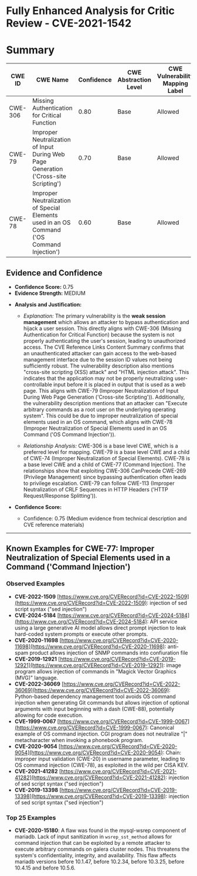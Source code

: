 # Fully Enhanced Analysis for Critic Review - CVE-2021-1542

# Summary
| CWE ID | CWE Name | Confidence | CWE Abstraction Level | CWE Vulnerability Mapping Label | CWE-Vulnerability Mapping Notes |
|---|---|---|---|---|---|
| CWE-306 | Missing Authentication for Critical Function | 0.80 | Base | Allowed | Primary CWE |
| CWE-79 | Improper Neutralization of Input During Web Page Generation ('Cross-site Scripting') | 0.70 | Base | Allowed | Secondary Candidate |
| CWE-78 | Improper Neutralization of Special Elements used in an OS Command ('OS Command Injection') | 0.60 | Base | Allowed | Secondary Candidate |

## Evidence and Confidence

*   **Confidence Score:** 0.75
*   **Evidence Strength:** MEDIUM

- **Analysis and Justification:**
  - *Explanation:* The primary vulnerability is the **weak session management** which allows an attacker to bypass authentication and hijack a user session. This directly aligns with CWE-306 (Missing Authentication for Critical Function) because the system is not properly authenticating the user's session, leading to unauthorized access. The CVE Reference Links Content Summary confirms that an unauthenticated attacker can gain access to the web-based management interface due to the session ID values not being sufficiently robust.
  The vulnerability description also mentions "cross-site scripting (XSS) attack" and "HTML injection attack". This indicates that the application may not be properly neutralizing user-controllable input before it is placed in output that is used as a web page. This aligns with CWE-79 (Improper Neutralization of Input During Web Page Generation ('Cross-site Scripting')).
  Additionally, the vulnerability description mentions that an attacker can "Execute arbitrary commands as a root user on the underlying operating system". This could be due to improper neutralization of special elements used in an OS command, which aligns with CWE-78 (Improper Neutralization of Special Elements used in an OS Command ('OS Command Injection')).

  - *Relationship Analysis:* CWE-306 is a base level CWE, which is a preferred level for mapping. CWE-79 is a base level CWE and a child of CWE-74 (Improper Neutralization of Special Elements). CWE-78 is a base level CWE and a child of CWE-77 (Command Injection). The relationships show that exploiting CWE-306 CanPrecede CWE-269 (Privilege Management) since bypassing authentication often leads to privilege escalation. CWE-79 can follow CWE-113 (Improper Neutralization of CRLF Sequences in HTTP Headers ('HTTP Request/Response Splitting')).

- **Confidence Score:**
  - Confidence: 0.75 (Medium evidence from technical description and CVE reference materials)

---



## Known Examples for CWE-77: Improper Neutralization of Special Elements used in a Command ('Command Injection')
### Observed Examples
- **CVE-2022-1509** [https://www.cve.org/CVERecord?id=CVE-2022-1509](https://www.cve.org/CVERecord?id=CVE-2022-1509): injection of sed script syntax ("sed injection")
- **CVE-2024-5184** [https://www.cve.org/CVERecord?id=CVE-2024-5184](https://www.cve.org/CVERecord?id=CVE-2024-5184): API service using a large generative AI model allows direct prompt injection to leak hard-coded system prompts or execute other prompts.
- **CVE-2020-11698** [https://www.cve.org/CVERecord?id=CVE-2020-11698](https://www.cve.org/CVERecord?id=CVE-2020-11698): anti-spam product allows injection of SNMP commands into confiuration file
- **CVE-2019-12921** [https://www.cve.org/CVERecord?id=CVE-2019-12921](https://www.cve.org/CVERecord?id=CVE-2019-12921): image program allows injection of commands in "Magick Vector Graphics (MVG)" language.
- **CVE-2022-36069** [https://www.cve.org/CVERecord?id=CVE-2022-36069](https://www.cve.org/CVERecord?id=CVE-2022-36069): Python-based dependency management tool avoids OS command injection when generating Git commands but allows injection of optional arguments with input beginning with a dash (CWE-88), potentially allowing for code execution.
- **CVE-1999-0067** [https://www.cve.org/CVERecord?id=CVE-1999-0067](https://www.cve.org/CVERecord?id=CVE-1999-0067): Canonical example of OS command injection. CGI program does not neutralize "|" metacharacter when invoking a phonebook program.
- **CVE-2020-9054** [https://www.cve.org/CVERecord?id=CVE-2020-9054](https://www.cve.org/CVERecord?id=CVE-2020-9054): Chain: improper input validation (CWE-20) in username parameter, leading to OS command injection (CWE-78), as exploited in the wild per CISA KEV.
- **CVE-2021-41282** [https://www.cve.org/CVERecord?id=CVE-2021-41282](https://www.cve.org/CVERecord?id=CVE-2021-41282): injection of sed script syntax ("sed injection")
- **CVE-2019-13398** [https://www.cve.org/CVERecord?id=CVE-2019-13398](https://www.cve.org/CVERecord?id=CVE-2019-13398): injection of sed script syntax ("sed injection")
### Top 25 Examples
- **CVE-2020-15180**: A flaw was found in the mysql-wsrep component of mariadb. Lack of input sanitization in `wsrep_sst_method` allows for command injection that can be exploited by a remote attacker to execute arbitrary commands on galera cluster nodes. This threatens the system's confidentiality, integrity, and availability. This flaw affects mariadb versions before 10.1.47, before 10.2.34, before 10.3.25, before 10.4.15 and before 10.5.6.
